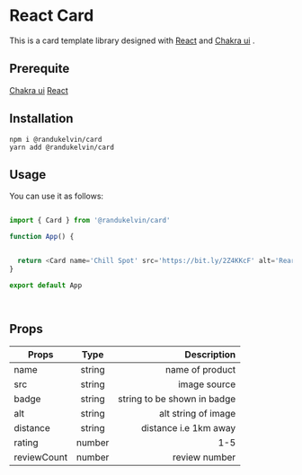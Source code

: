 # React Card

This is a card template library designed with [React](https://react.dev)  and  [Chakra ui](https://www.chakra-ui.com) .
## Prerequite
[Chakra ui](https://www.chakra-ui.com)
[React](https://react.dev) 

## Installation



    npm i @randukelvin/card
    yarn add @randukelvin/card


## Usage


You can use it as follows:



```js

import { Card } from '@randukelvin/card'

function App() {


  return <Card name='Chill Spot' src='https://bit.ly/2Z4KKcF' alt='Rear view of modern home' badge='restaurants' rating={5} reviewCount={34} />
}

export default App




```

## Props

| Props        | Type        | Description |
| ------------- |:-------------:| -----:|
| name   |   string  |  name of product      | 
| src   |  string   |  image source      | 
| badge   |  string   |  string to be shown in badge    | 
| alt   |   string  |  alt string of image    | 
| distance   | string    |  distance i.e 1km away      | 
| rating   | number    |  1-5     | 
| reviewCount   | number    |  review number    | 

